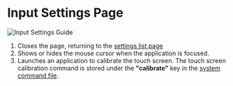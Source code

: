 # Input Settings Page
![Input Settings Guide](../images/screenshots/pages/input.png?raw=true "Input settings guide")
1. Closes the page, returning to the [settings list page](./settingsList.md)
2. Shows or hides the mouse cursor when the application is focused.
3. Launches an application to calibrate the touch screen. The touch screen calibration command is stored under the **"calibrate"** key in the [system command file](../configuration/commands.md).
